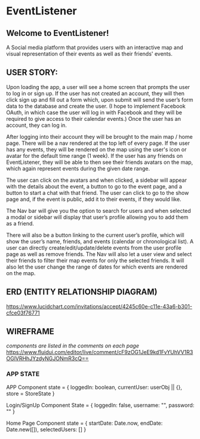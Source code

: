 # EventListener

## Welcome to EventListener! 
  A Social media platform that provides users with an interactive map and visual representation of their events as well as their friends' events.

## USER STORY:
  Upon loading the app, a user will see a home screen that prompts the user to log in or sign up. If the user has not created an account, they will then click sign up and fill out a form which, upon submit will send the user’s form data to the database and create the user. (I hope to implement Facebook OAuth, in which case the user will log in with Facebook and they will be required to give access to their calendar events.) Once the user has an account, they can log in. 

  After logging into their account they will be brought to the main map / home page. There will be a nav rendered at the top left of every page. If the user has any events, they will be rendered on the map using the user's icon or avatar for the default time range (1 week). If the user has any friends on EventListener, they will be able to then see their friends avatars on the map, which again represent events during the given date range. 

  The user can click on the avatars and when clicked, a sidebar will appear with the details about the event, a button to go to the event page, and a button to start a chat with that friend. The user can click to go to the show page and, if the event is public, add it to their events, if they would like.

  The Nav bar will give you the option to search for users and when selected a modal or sidebar will display that user’s profile allowing you to add them as a friend. 

  There will also be a button linking to the current user’s profile, which will show the user’s name, friends, and events (calendar or chronological list). A user can directly create/edit/update/delete events from the user profile page as well as remove friends.
   The Nav will also let a user view and select their friends to filter their map events for only the selected friends. It will also let the user change the range of dates for which events are rendered on the map.
 
## ERD (ENTITY RELATIONSHIP DIAGRAM)

  https://www.lucidchart.com/invitations/accept/4245c60e-c11e-43a6-b301-cfce03f76771

## WIREFRAME

  *components are listed in the comments on each page*
  https://www.fluidui.com/editor/live/comment/cF9zOG1JeE9kd1FvYUhVV1R3OGlVRHhJYzdyNGJONmR3cQ==

### APP STATE

  APP Component state = {
    loggedIn: boolean,
    currentUser: userObj || {},
    store = StoreState
  }
  
  Login/SignUp Component State = {
    loggedIn: false,
    username: "",
    password: ""
  }
  
  Home Page Component state = {
    startDate: Date.now,
    endDate: Date.new([]),
    selectedUsers: []
  }
  
  
  
  







